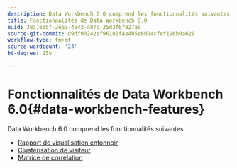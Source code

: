 ```yaml
---
description: Data Workbench 6.0 comprend les fonctionnalités suivantes.
title: Fonctionnalités de Data Workbench 6.0
uuid: 3837e35f-2e63-4543-a87c-25d3f6f927a0
source-git-commit: d9df90242ef96188f4e4b5e6d04cfef196b0a628
workflow-type: tm+mt
source-wordcount: '24'
ht-degree: 25%

---
```



# Fonctionnalités de Data Workbench 6.0{#data-workbench-features}

Data Workbench 6.0 comprend les fonctionnalités suivantes.

* [Rapport de visualisation entonnoir](/help/home/c-get-started/c-analysis-vis/c-funnel-visualization/c-funnel-visualization.md)
* [Clusterisation de visiteur](/help/home/c-get-started/c-analysis-vis/c-visitor-cluster/c-visitor-cluster.md)
* [Matrice de corrélation](/help/home/c-get-started/c-analysis-vis/c-correlation-analysis/c-correlation-analysis.md)
